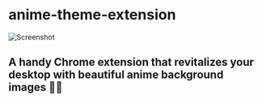 # anime-theme-extension
![Screenshot](/Screenshot8.png)
## A handy Chrome extension that revitalizes your desktop with beautiful anime background images  🚀🌟               
    

